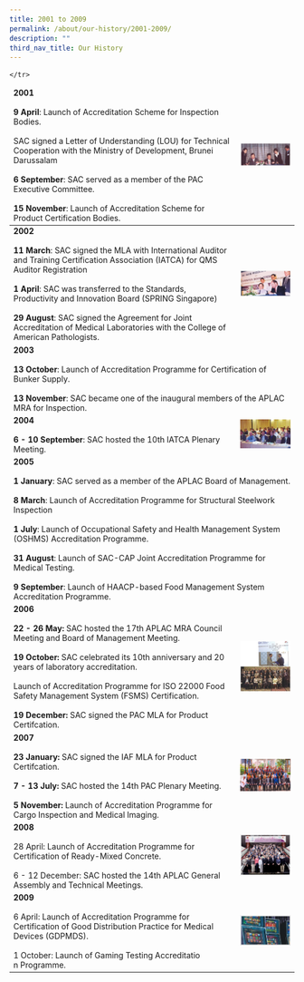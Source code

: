 ```yaml
---
title: 2001 to 2009
permalink: /about/our-history/2001-2009/
description: ""
third_nav_title: Our History
---
```

<table>
<thead>
  <tr>
		<td><b>2001</b><br><br><b>9 April</b>: Launch of Accreditation Scheme for Inspection Bodies.<br><br>SAC signed a Letter of Understanding (LOU) for Technical Cooperation with the Ministry of Development, Brunei Darussalam<br><br><b>6 September</b>: SAC served as a member of the PAC Executive Committee.<br><br><b>15 November</b>: Launch of Accreditation Scheme for Product Certification Bodies.</td>
<td><img style="width:240px" alt="2001" src="/images/about/milestone/sac-milestone-2001-04-09.jpg"></td></tr>

</thead><tbody>
  <tr>
		<td><b>2002</b><br><br><b>11 March</b>: SAC signed the MLA with International Auditor and Training Certification Association (IATCA) for QMS Auditor Registration<br><br><b>1 April</b>: SAC was transferred to the Standards, Productivity and Innovation Board (SPRING Singapore)<br><br><b>29 August</b>: SAC signed the Agreement for Joint Accreditation of Medical Laboratories with the College of American Pathologists.</td>
    <td><img style="width:240px" src="/images/about/milestone/sac-milestone-2002-08-29.jpg"></td>
  </tr>
  <tr>
		<td colspan="2"><b>2003</b><br><br><b>13 October</b>: Launch of Accreditation Programme for Certification of Bunker Supply.<br><br><b>13 November</b>: SAC became one of the inaugural members of the APLAC MRA for Inspection.</td>
  </tr>
  <tr>
		<td><b>2004</b><br><br><b>6 - 10 September</b>: SAC hosted the 10th IATCA Plenary Meeting.</td>
    <td><img style="width:240px" src="/images/about/milestone/sac-milestone-2004-10-06.jpg"></td>
  </tr>
  <tr>
		<td colspan="2"><b>2005</b><br><br><b>1 January</b>: SAC served as a member of the APLAC Board of Management.<br><br><b>8 March</b>: Launch of Accreditation Programme for Structural Steelwork Inspection <br><br><b>1 July</b>: Launch of Occupational Safety and Health Management System (OSHMS) Accreditation Programme.<br><br><b>31 August</b>: Launch of SAC-CAP Joint Accreditation Programme for Medical Testing.<br><br><b>9 September</b>: Launch of HAACP-based Food Management System Accreditation Programme.</td>
  </tr>
  <tr>
		<td><b>2006</b><br><br><b>22 - 26 May:</b> SAC hosted the 17th APLAC MRA Council Meeting and Board of Management Meeting. <br><br><b>19 October:</b> SAC celebrated its 10th anniversary and 20 years of laboratory accreditation.<br><br>Launch of Accreditation Programme for ISO 22000 Food Safety Management System (FSMS) Certification.<br><br><b>19 December: </b>SAC signed the PAC MLA for Product Certifcation.</td>
<td><img style="width:240px" src="/images/about/milestone/sac-milestone-2000-03-27-and-2000-11-02.jpg"></td>
		
</tr>
  <tr>
		<td><b>2007</b><br><br><b>23 January: </b>SAC signed the IAF MLA for Product Certifcation.<br><br><b>7 - 13 July: </b>SAC hosted the 14th PAC Plenary Meeting. <br><br><b>5 November:</b> Launch of Accreditation Programme for Cargo Inspection and Medical Imaging.</td>
  <td><img style="width:240px" src="/images/about/milestone/sac-milestone-2007-07-11.jpg"></td>
 
	</tr>
  <tr>
		<td><b>2008</b><br><br>28 April: Launch of Accreditation Programme for Certification of Ready-Mixed Concrete.<br><br>6 - 12 December: SAC hosted the 14th APLAC General Assembly and Technical Meetings.</td>
<td><img style="width:240px" src="/images/about/milestone/sac-milestone-2008-12-06.jpg"></td>

</tr>
  <tr>
		<td><b>2009</b><br><br>6 April: Launch of Accreditation Programme for Certification of Good Distribution Practice for Medical Devices (GDPMDS).<br><br>1 October: Launch of Gaming Testing Accreditatio<br>n Programme.</td>
<td><img style="width:240px" src="/images/about/milestone/sac-milestone-2009-10-01.jpg"></td>
	
  </tr>
</tbody>
</table>